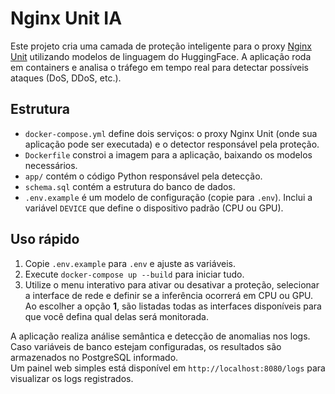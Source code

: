 # Nginx Unit IA

Este projeto cria uma camada de proteção inteligente para o proxy [Nginx Unit](https://unit.nginx.org/) utilizando modelos de linguagem do HuggingFace. A aplicação roda em containers e analisa o tráfego em tempo real para detectar possíveis ataques (DoS, DDoS, etc.).

## Estrutura
- `docker-compose.yml` define dois serviços: o proxy Nginx Unit (onde sua aplicação pode ser executada) e o detector responsável pela proteção.
- `Dockerfile` constroi a imagem para a aplicação, baixando os modelos necessários.
- `app/` contém o código Python responsável pela detecção.
- `schema.sql` contém a estrutura do banco de dados.
- `.env.example` é um modelo de configuração (copie para `.env`). Inclui a variável `DEVICE` que define o dispositivo padrão (CPU ou GPU).

## Uso rápido
1. Copie `.env.example` para `.env` e ajuste as variáveis.
2. Execute `docker-compose up --build` para iniciar tudo.
3. Utilize o menu interativo para ativar ou desativar a proteção, selecionar a interface de rede e definir se a inferência ocorrerá em CPU ou GPU.
   Ao escolher a opção **1**, são listadas todas as interfaces disponíveis para que você defina qual delas será monitorada.

A aplicação realiza análise semântica e detecção de anomalias nos logs. Caso variáveis de banco estejam configuradas, os resultados são armazenados no PostgreSQL informado.\
Um painel web simples está disponível em `http://localhost:8080/logs` para visualizar os logs registrados.
